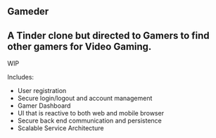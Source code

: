 ## Gameder

## A Tinder clone but directed to Gamers to find other gamers for Video Gaming.

WIP

Includes: 
 - User registration
 - Secure login/logout and account management
 - Gamer Dashboard
 - UI that is reactive to both web and mobile browser
 - Secure back end communication and persistence
 - Scalable Service Architecture




